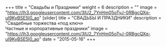 +++
title = "Свадьбы и Праздники"
weight = 6
description = ""
image = "https://lh3.googleusercontent.com/3lU2_7YnHm05oTyJ-0RBgcQXq-uI9KyBSE5I0_ao"
[slider]
  title = "СВАДЬБЫ И ПРАЗДНИКИ" 
  description = "Свадебные торжества «под ключ» <br> Частные и корпоративные праздники"
  image = "https://lh3.googleusercontent.com/3lU2_7YnHm05oTyJ-0RBgcQXq-uI9KyBSE5I0_ao"
date = "2015-05-16"
+++
